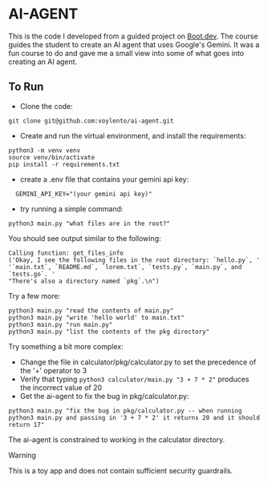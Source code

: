 # AI-AGENT

 This is the code I developed from a guided project on [Boot.dev](https://www.boot.dev/courses/build-ai-agent-python). The course guides the student to create an AI agent that uses Google's Gemini. It was a fun course to do and gave me a small view into some of what goes into creating an AI agent. 

## To Run

- Clone the code:

```
git clone git@github.com:voylento/ai-agent.git
```

- Create and run the virtual environment, and install the requirements:

```
python3 -m venv venv
source venv/bin/activate
pip install -r requirements.txt
```

- create a .env file that contains your gemini api key:

```
  GEMINI_API_KEY="(your gemini api key)"
```

- try running a simple command:

```
python3 main.py "what files are in the root?"
```

You should see output similar to the following:

```
Calling function: get_files_info
('Okay, I see the following files in the root directory: `hello.py`, '
'`main.txt`, `README.md`, `lorem.txt`, `tests.py`, `main.py`, and `tests.go`. '
"There's also a directory named `pkg`.\n")
```

Try a few more:

```
python3 main.py "read the contents of main.py"
python3 main.py "write 'hello world' to main.txt"
python3 main.py "run main.py"
python3 main.py "list the contents of the pkg directory"
```

Try something a bit more complex:

- Change the file in calculator/pkg/calculator.py to set the precedence of the '+' operator to 3
- Verify that typing `python3 calculator/main.py "3 + 7 * 2"` produces the incorrect value of 20
- Get the ai-agent to fix the bug in pkg/calculator.py:

```
python3 main.py "fix the bug in pkg/calculator.py -- when running python3 main.py and passing in '3 + 7 * 2' it returns 20 and it should return 17"
```

The ai-agent is constrained to working in the calculator directory.

> [!WARNING]
> This is a toy app and does not contain sufficient security guardrails.
